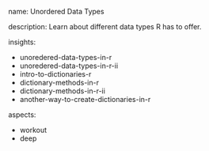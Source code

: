 name: Unordered Data Types

description: Learn about different data types R has to offer.

insights:
  - unoredered-data-types-in-r
  - unoredered-data-types-in-r-ii
  - intro-to-dictionaries-r
  - dictionary-methods-in-r
  - dictionary-methods-in-r-ii
  - another-way-to-create-dictionaries-in-r


aspects:
  - workout
  - deep
